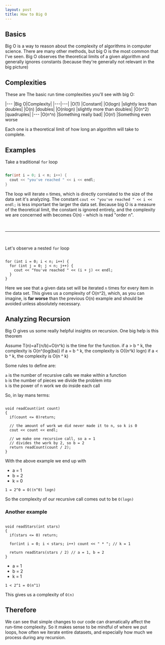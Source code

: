 ```yaml
---
layout: post
title: How to Big O
---
```


## Basics

Big O is a way to reason about the complexity of algorithms in computer science. There are many other methods, but big O is the most common that I've seen. Big O observes the theoretical limits of a given algorithm and generally ignores constants (because they're generally not relevant in the big picture)

## Complexities

These are The basic run time complexities you'll see with big O:

|---
|Big O|Complexity|
|---|---|
|O(1)		|Constant|
|O(logn)	|slightly less than doubles|
|O(n)		|doubles|
|O(nlogn)	|slightly more than doubles|
|O(n^2)	|quadruples|
|---
|O(n^n)	|Something really bad|
|O(n!)		|Something even worse

Each one is a theoretical limit of how long an algorithm will take to complete.

## Examples

Take a traditional `for` loop 

~~~c++

for(int i = 0; i < n; i++) {
  cout << "you've reached " << i << endl;
}

~~~

The loop will iterate `n` times, which is directly correlated to the size of the data set it's analyzing. The constant `cout << "you've reached " << i << endl;` is less important the larger the data set. Because big O is a measure of the theoretical limit, the constant is ignored entirely, and the complexity we are concerned with becomes O(n) - which is read "order n".

<br />

---

<br />

Let's observe a nested `for` loop

~~~

for (int i = 0; i < n; i++) {
  for (int j = 0; j < n; j++) {
    cout << "You've reached " << (i + j) << endl;
  }
}

~~~

Here we see that a given data set will be iterated `n` times for every item in the data set. This gives us a complexity of O(n^2), which, as you can imagine, is __far worse__ than the previous O(n) example and should be avoided unless absolutely necessary.

## Analyzing Recursion

Big O gives us some really helpful insights on recursion. One big help is this theorem

Assume T(n)=aT(n/b)+O(n^k) is the time for the function.
if a > b ^ k, the complexity is O(n^(log(ba))
if a = b ^ k, the complexity is O((n^k) logn)
if a < b ^ k, the complexity is O(n ^ k)

Some rules to define are:

`a` is the number of recursive calls we make within a function  
`b` is the number of pieces we divide the problem into  
`k` is the power of n work we do inside each call

So, in lay mans terms:

~~~

void readCount(int count) 
{
  if(count <= 0)return;
	
  // the amount of work we did never made it to n, so k is 0
  cout << count << endl;			

  // we make one recursive call, so a = 1
  // divides the work by 2, so b = 2
  return readCount(count / 2); 
}

~~~

With the above example we end up with 

- a = 1
- b = 2
- k = 0

`1 = 2^0 = O((n^0) logn)`

So the complexity of our recursive call comes out to be `O(logn)`

### Another example

~~~

void readStars(int stars)
{
  if(stars <= 0) return;
	
  for(int i = 0; i < stars; i++) count << " * "; // k = 1
	
  return readStars(stars / 2) // a = 1, b = 2
}

~~~

- a = 1
- b = 2
- k = 1

`1 < 2^1 = O(n^1)`

This gives us a complexity of `O(n)`

## Therefore

We can see that simple changes to our code can dramatically affect the run-time complexity. So it makes sense to be mindful of where we put loops, how often we iterate entire datasets, and especially how much we process during any recursion. 
